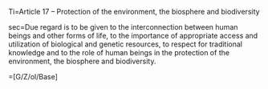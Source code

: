 Ti=Article 17 – Protection of the environment, the biosphere and biodiversity 

sec=Due regard is to be given to the interconnection between human beings and other forms of life, to the importance of appropriate access and utilization of biological and genetic resources, to respect for traditional knowledge and to the role of human beings in the protection of the environment, the biosphere and biodiversity. 

=[G/Z/ol/Base]
